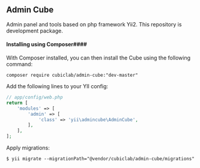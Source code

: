 ## Admin Cube ##

Admin panel and tools based on php framework Yii2.
This repository is development package.

#### Installing using Composer####

With Composer installed, you can then install the Cube using the following command:

    composer require cubiclab/admin-cube:"dev-master"

Add the following lines to your YII config:
```php
// app/config/web.php
return [
    'modules' => [
        'admin' => [
            'class' => 'yii\admincube\AdminCube',
        ],
    ],
];
```

Apply migrations:

    $ yii migrate --migrationPath="@vendor/cubiclab/admin-cube/migrations"